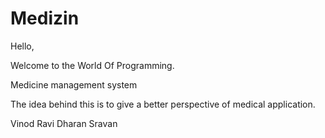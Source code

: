 # Medizin
Hello,

Welcome to the World Of Programming.


Medicine management system

The idea behind this is to give a better perspective of medical application.

Vinod
Ravi
Dharan
Sravan

